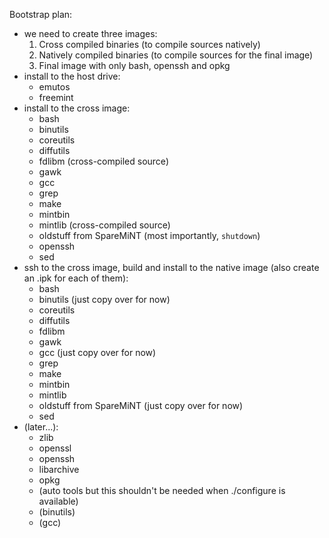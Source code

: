 Bootstrap plan:
- we need to create three images:
	1. Cross compiled binaries (to compile sources natively)
	2. Natively compiled binaries (to compile sources for the final image)
	3. Final image with only bash, openssh and opkg
- install to the host drive:
	- emutos
	- freemint
- install to the cross image:
	- bash
	- binutils
	- coreutils
	- diffutils
	- fdlibm (cross-compiled source)
	- gawk
	- gcc
	- grep
	- make
	- mintbin
	- mintlib (cross-compiled source)
	- oldstuff from SpareMiNT (most importantly, `shutdown`)
	- openssh
	- sed
- ssh to the cross image, build and install to the native image (also create an .ipk for each of them):
	- bash
	- binutils (just copy over for now)
	- coreutils
	- diffutils
	- fdlibm
	- gawk
	- gcc (just copy over for now)
	- grep
	- make
	- mintbin
	- mintlib
	- oldstuff from SpareMiNT (just copy over for now)
	- sed
- (later...):
	- zlib
	- openssl
	- openssh
	- libarchive
	- opkg
	- (auto tools but this shouldn't be needed when ./configure is available)
	- (binutils)
	- (gcc)
